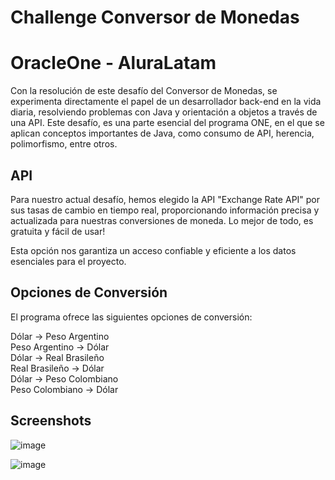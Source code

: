 # Challenge Conversor de Monedas
# OracleOne - AluraLatam

Con la resolución de este desafío del Conversor de Monedas, se experimenta directamente el papel de un desarrollador back-end en la vida diaria, resolviendo problemas con Java y orientación a objetos a través de una API.  Este desafío, es una parte esencial del programa ONE, en el que se aplican conceptos importantes de Java, como consumo de API, herencia, polimorfismo, entre otros.

## API

Para nuestro actual desafío, hemos elegido la API "Exchange Rate API" por sus tasas de cambio en tiempo real, proporcionando información precisa y actualizada para nuestras conversiones de moneda. Lo mejor de todo, es gratuita y fácil de usar!

Esta opción nos garantiza un acceso confiable y eficiente a los datos esenciales para el proyecto.

## Opciones de Conversión
El programa ofrece las siguientes opciones de conversión:

<p>Dólar -> Peso Argentino<br>
Peso Argentino -> Dólar<br>
Dólar -> Real Brasileño<br>
Real Brasileño -> Dólar<br>
Dólar -> Peso Colombiano<br>
Peso Colombiano -> Dólar<br></p>


## Screenshots

![image](https://github.com/MQ4ceros/Conversor_Java_De_Moneda/assets/120159979/c7ceb128-5bd6-410c-92d0-be50a1074d97)

![image](https://github.com/MQ4ceros/Conversor_Java_De_Moneda/assets/120159979/eedddb44-6b30-4a80-99a6-fcb691b62f39)


